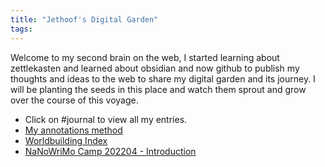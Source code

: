 ```yaml
---
title: "Jethoof's Digital Garden"
tags: 
---
```

Welcome to my second brain on the web, I started learning about zettlekasten and learned about obsidian and now github to publish my thoughts and ideas to the web to share my digital garden and its journey. I will be planting the seeds in this place and watch them sprout and grow over the course of this voyage.

- Click on #journal to view all my entries.
- [My annotations method](notes/Legends.md)
- [Worldbuilding Index](moc/Worldbuilding%20Index.md)
- [NaNoWriMo Camp 202204 - Introduction](nanowrimo/202204/Introduction.md)
